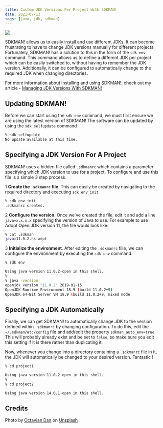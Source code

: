 ```yaml
---
title: Custom JDK Versions Per Project With SDKMAN!
date: 2021-07-13
tags: [java, jdk, sdkman]
---
```


![](https://davidsalterassets.s3.eu-west-2.amazonaws.com/0_l0VmVic79yh_iMa5.jpg)

[SDKMAN!](https://sdkman.io) allows us to easily install and use different JDKs. It can become frustrating to have to change JDK versions manually for different projects. Fortunately, SDKMAN! has a solution to this in the form of the `sdk env` command. This command allows us to define a different JDK per project which can be easily switched to, without having to remember the JDK version. Additionally, it can be configured to automatically change to the required JDK when changing directories.

For more information about installing and using SDKMAN!, check out my article - [Managing JDK Versions With SDKMAN!](https://www.davidsalter.com/posts/managing-jdk-versions-with-sdkman/)

## Updating SDKMAN!

Before we can start using the `sdk env` command, we must first ensure we are using the latest version of SDKMAN! The software can be updated by using the `sdk selfupdate` command

```bash
% sdk selfupdate
No update available at this time.
```

## Specifying a JDK Version For A Project

SDKMAN! uses a hidden file called `.sdkmanrc` which contains a parameter specifying which JDK version to use for a project. To configure and use this file is a simple 3 step process.

1 **Create the `.sdkmanrc` file**. This can easily be created by navigating to the required directory and executing `sdk env init`

```bash
% sdk env init
.sdkmanrc created.
```

2 **Configure the version**. Once we've created the file, edit it and add a line `java=x.x.x.x` specifying the version of Java to use. For example to use Adopt Open JDK version 11, the file would look like:

```bash
% cat .sdkman
java=11.0.2.hs-adpt
```

3 **Initialize the environment**. After editing the `.sdkmanrc` fille, we can configure the environment by executing the `sdk env` command.

```bash
% sdk env

Using java version 11.0.2-open in this shell.
%
% java -version
openjdk version "11.0.2" 2019-01-15
OpenJDK Runtime Environment 18.9 (build 11.0.2+9)
OpenJDK 64-Bit Server VM 18.9 (build 11.0.2+9, mixed mode
```

## Specifying a JDK Automatically

Finally, we can get SDKMAN! to automatically change JDK to the version defined within `.sdkmanrc` by changing configuration. To do this, edit the `~/.sdkman/etc/config` file and add/edit the property `sdkman_auto_env=true`. This will probably already exist and be set to `false`, so make sure you edit this setting if it is there rather than duplicating it.

Now, whenever you change into a directory containing a `.sdkmanrc` file in it, the JDK will automatically be changed to your desired version. Fantastic !

```bash
% cd project1

Using java version 11.0.2-open in this shell.
%
% cd project2

Using java version 14.0.1-open in this shell.
```

## Credits

Photo by [Octavian Dan](https://unsplash.com/@octadan?utm_source=medium&utm_medium=referral) on [Unsplash](https://unsplash.com/?utm_source=medium&utm_medium=referral)
